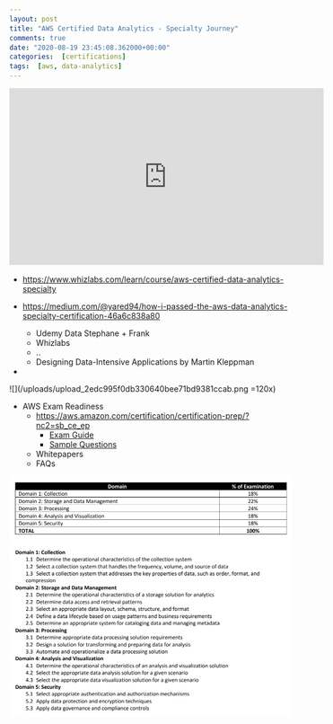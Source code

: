```yaml
---
layout: post
title: "AWS Certified Data Analytics - Specialty Journey"
comments: true
date: "2020-08-19 23:45:08.362000+00:00"
categories:  [certifications]
tags:  [aws, data-analytics]
---
```



<iframe width="560" height="315" src="https://www.youtube.com/embed/kyVeUS1_0uo" frameborder="0" allow="accelerometer; autoplay; encrypted-media; gyroscope; picture-in-picture" allowfullscreen></iframe>

* https://www.whizlabs.com/learn/course/aws-certified-data-analytics-specialty

* https://medium.com/@yared94/how-i-passed-the-aws-data-analytics-specialty-certification-46a6c838a80
    * Udemy Data Stephane + Frank
    * Whizlabs
    * ..
    * Designing Data-Intensive Applications by Martin Kleppman
* 

![](/uploads/upload_2edc995f0db330640bee71bd9381ccab.png =120x)



* AWS Exam Readiness
    * https://aws.amazon.com/certification/certification-prep/?nc2=sb_ce_ep
        * [Exam Guide](https://d1.awsstatic.com/training-and-certification/docs-data-analytics-specialty/AWS-Certified-Data-Analytics-Specialty_Exam-Guide.pdf)
        * [Sample Questions](https://d1.awsstatic.com/training-and-certification/docs-data-analytics-specialty/AWS-Certified-Data-Analytics-Specialty_Sample-Questions.pdf)
    * Whitepapers
    * FAQs


![](/assets/img/7iDIW0wRY_6bdee7f6fb241cf6740175c63d3f05d5.png)
